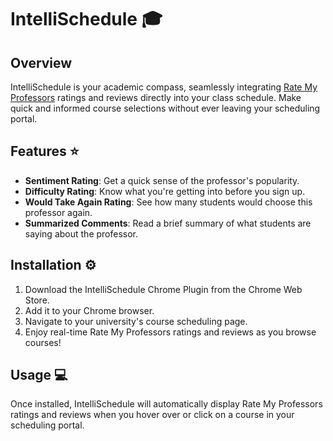 # IntelliSchedule :mortar_board:

## Overview

<!-- Section explaining what IntelliSchedule is -->
IntelliSchedule is your academic compass, seamlessly integrating [Rate My Professors](https://www.ratemyprofessors.com/) ratings and reviews directly into your class schedule. Make quick and informed course selections without ever leaving your scheduling portal.

## Features :star:

<!-- List of features the plugin offers -->
- **Sentiment Rating**: Get a quick sense of the professor's popularity.
- **Difficulty Rating**: Know what you're getting into before you sign up.
- **Would Take Again Rating**: See how many students would choose this professor again.
- **Summarized Comments**: Read a brief summary of what students are saying about the professor.

## Installation :gear:

<!-- Installation steps -->
1. Download the IntelliSchedule Chrome Plugin from the Chrome Web Store.
2. Add it to your Chrome browser.
3. Navigate to your university's course scheduling page.
4. Enjoy real-time Rate My Professors ratings and reviews as you browse courses!

## Usage :computer:

<!-- How to use the plugin -->
Once installed, IntelliSchedule will automatically display Rate My Professors ratings and reviews when you hover over or click on a course in your scheduling portal.
